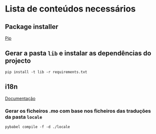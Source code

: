 # Lista de conteúdos necessários

## Package installer

[Pip](https://pypi.python.org/pypi/pip)

## Gerar a pasta `lib` e instalar as dependências do projecto 

```
pip install -t lib -r requirements.txt 

```

## i18n

[Documentação](http://webapp2.readthedocs.io/en/latest/api/webapp2_extras/i18n.html#api-webapp2-extras-i18n)

### Gerar os ficheiros .mo com base nos ficheiros das traduções da pasta `locale`

```
pybabel compile -f -d ./locale
```
